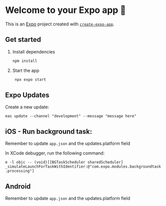 # Welcome to your Expo app 👋

This is an [Expo](https://expo.dev) project created with [`create-expo-app`](https://www.npmjs.com/package/create-expo-app).

## Get started

1. Install dependencies

   ```bash
   npm install
   ```

2. Start the app

   ```bash
    npx expo start
   ```

## Expo Updates

Create a new update:

`eas update --channel "development" --message "message here"`

## iOS - Run background task:

Remember to update `app.json` and the updates.platform field

In XCode debugger, run the following command:

`e -l objc -- (void)[[BGTaskScheduler sharedScheduler] _simulateLaunchForTaskWithIdentifier:@"com.expo.modules.backgroundtask.processing"]`

## Android

Remember to update `app.json` and the updates.platform field
